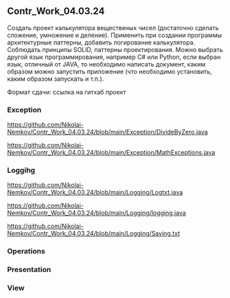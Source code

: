 ## Contr_Work_04.03.24

Создать проект калькулятора вещественых чисел (достаточно сделать сложение, умножение и деление).
Применить при создании программы архитектурные паттерны, добавить логирование калькулятора.
Соблюдать принципы SOLID, паттерны проектирования.
Можно выбрать другой язык программирования, например C# или Python, если выбран язык, отличный от JAVA, то необходимо написать документ, каким образом можно запустить приложение (что необходимо установить, каким образом запускать и т.п.).

Формат сдачи: ссылка на гитхаб проект

### Exception

https://github.com/Nikolai-Nemkov/Contr_Work_04.03.24/blob/main/Exception/DivideByZero.java

https://github.com/Nikolai-Nemkov/Contr_Work_04.03.24/blob/main/Exception/MathExceptions.java

### Loggihg

https://github.com/Nikolai-Nemkov/Contr_Work_04.03.24/blob/main/Logging/Logtxt.java

https://github.com/Nikolai-Nemkov/Contr_Work_04.03.24/blob/main/Logging/logging.java

https://github.com/Nikolai-Nemkov/Contr_Work_04.03.24/blob/main/Logging/Saving.txt


### Operations

### Presentation

### View


